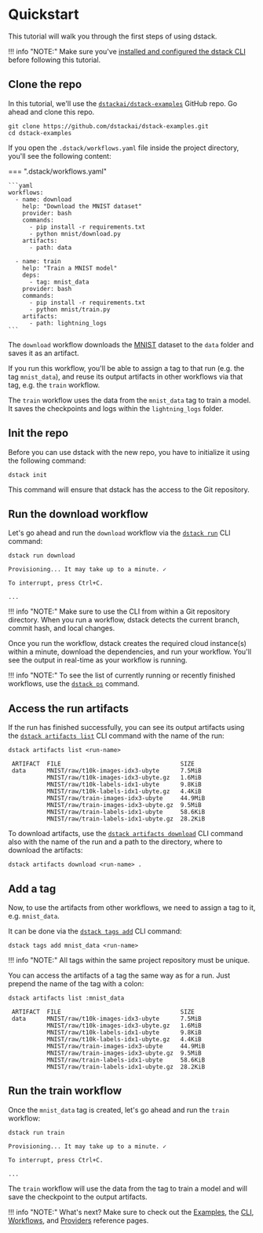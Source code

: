 # Quickstart

This tutorial will walk you through the first steps of using dstack.

!!! info "NOTE:"
    Make sure you've [installed and configured the dstack CLI](installation.md) before following this tutorial.

## Clone the repo

In this tutorial, we'll use the 
[`dstackai/dstack-examples`](https://github.com/dstackai/dstack-examples) GitHub repo. Go ahead and clone this 
repo.

```shell
git clone https://github.com/dstackai/dstack-examples.git
cd dstack-examples
```

If you open the `.dstack/workflows.yaml` file inside the project directory, you'll see the following content:

=== ".dstack/workflows.yaml"

    ```yaml
    workflows:
      - name: download
        help: "Download the MNIST dataset"
        provider: bash
        commands:
          - pip install -r requirements.txt
          - python mnist/download.py
        artifacts:
          - path: data
    
      - name: train
        help: "Train a MNIST model"
        deps:
          - tag: mnist_data
        provider: bash
        commands:
          - pip install -r requirements.txt
          - python mnist/train.py
        artifacts:
          - path: lightning_logs
    ```

The `download` workflow downloads the [MNIST](http://yann.lecun.com/exdb/mnist/) dataset
to the `data` folder and saves it as an artifact.

If you run this workflow, you'll be able to assign a tag to that run (e.g. the tag `mnist_data`), and reuse its output artifacts
in other workflows via that tag, e.g. the `train` workflow.

The `train` workflow uses the data from the `mnist_data` tag to train a model. It saves the checkpoints and logs
within the `lightning_logs` folder.

## Init the repo

Before you can use dstack with the new repo, you have to initialize it using the following command:

```shell
dstack init
```

This command will ensure that dstack has the access to the Git repository.

## Run the download workflow

Let's go ahead and run the `download` workflow via the [`dstack run`](reference/cli/run.md) CLI command:

```shell
dstack run download

Provisioning... It may take up to a minute. ✓

To interrupt, press Ctrl+C.

...
```

!!! info "NOTE:"
    Make sure to use the CLI from within a Git repository directory.
    When you run a workflow, dstack detects the current branch, commit hash, and local changes.

Once you run the workflow, dstack creates the required cloud instance(s) within a minute,
download the dependencies, and run your workflow. You'll see the output in real-time as your 
workflow is running.

!!! info "NOTE:"
    To see the list of currently running or recently finished workflows, use the [`dstack ps`](reference/cli/ps.md) command.

## Access the run artifacts

If the run has finished successfully, you can see its output artifacts using 
the [`dstack artifacts list`](reference/cli/artifacts.md#artifacts-list) CLI command with the
name of the run:

```shell
dstack artifacts list <run-name>

 ARTIFACT  FILE                                  SIZE
 data      MNIST/raw/t10k-images-idx3-ubyte      7.5MiB
           MNIST/raw/t10k-images-idx3-ubyte.gz   1.6MiB
           MNIST/raw/t10k-labels-idx1-ubyte      9.8KiB
           MNIST/raw/t10k-labels-idx1-ubyte.gz   4.4KiB
           MNIST/raw/train-images-idx3-ubyte     44.9MiB
           MNIST/raw/train-images-idx3-ubyte.gz  9.5MiB
           MNIST/raw/train-labels-idx1-ubyte     58.6KiB
           MNIST/raw/train-labels-idx1-ubyte.gz  28.2KiB
```

To download artifacts, use the [`dstack artifacts download`](reference/cli/artifacts.md#artifacts-download) CLI command 
also with the name of the run and a path to the directory, where to download the artifacts:

```shell
dstack artifacts download <run-name> .
```

## Add a tag

Now, to use the artifacts from other workflows, we need to assign a tag to it, e.g. `mnist_data`.

It can be done via the [`dstack tags add`](reference/cli/tags.md#tags-add) CLI command:

```shell
dstack tags add mnist_data <run-name>
```

!!! info "NOTE:"
    All tags within the same project repository must be unique.

You can access the artifacts of a tag the same way as for a run. Just prepend the name of the tag
with a colon:  

```shell
dstack artifacts list :mnist_data

 ARTIFACT  FILE                                  SIZE
 data      MNIST/raw/t10k-images-idx3-ubyte      7.5MiB
           MNIST/raw/t10k-images-idx3-ubyte.gz   1.6MiB
           MNIST/raw/t10k-labels-idx1-ubyte      9.8KiB
           MNIST/raw/t10k-labels-idx1-ubyte.gz   4.4KiB
           MNIST/raw/train-images-idx3-ubyte     44.9MiB
           MNIST/raw/train-images-idx3-ubyte.gz  9.5MiB
           MNIST/raw/train-labels-idx1-ubyte     58.6KiB
           MNIST/raw/train-labels-idx1-ubyte.gz  28.2KiB
```

## Run the train workflow

Once the `mnist_data` tag is created, let's go ahead and run the `train` workflow:

```shell
dstack run train

Provisioning... It may take up to a minute. ✓

To interrupt, press Ctrl+C.

...
```

The `train` workflow will use the data from the tag to train a model and will save the checkpoint to the output artifacts.

!!! info "NOTE:"
    What's next? Make sure to check out the [Examples](reference/examples/index.md), the [CLI](reference/cli/index.md), 
    [Workflows](reference/workflows/index.md), and [Providers](reference/providers/index.md) reference pages.  